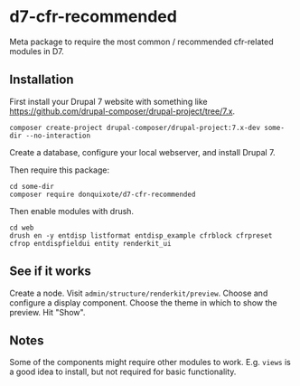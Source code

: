 # d7-cfr-recommended
Meta package to require the most common / recommended cfr-related modules in D7.

## Installation

First install your Drupal 7 website with something like https://github.com/drupal-composer/drupal-project/tree/7.x.

    composer create-project drupal-composer/drupal-project:7.x-dev some-dir --no-interaction

Create a database, configure your local webserver, and install Drupal 7.

Then require this package:

    cd some-dir
    composer require donquixote/d7-cfr-recommended

Then enable modules with drush.

    cd web
    drush en -y entdisp listformat entdisp_example cfrblock cfrpreset cfrop entdispfieldui entity renderkit_ui

## See if it works

Create a node.
Visit `admin/structure/renderkit/preview`.
Choose and configure a display component.
Choose the theme in which to show the preview.
Hit "Show".

## Notes
Some of the components might require other modules to work.
E.g. `views` is a good idea to install, but not required for basic functionality.
